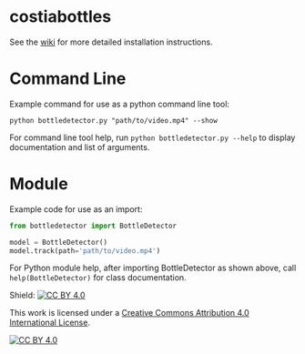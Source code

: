 # costiabottles

See the [wiki](https://github.com/AnthroHydro/costiabottles/wiki) for more detailed installation instructions.

# Command Line

Example command for use as a python command line tool:

`python bottledetector.py "path/to/video.mp4" --show`

For command line tool help, run `python bottledetector.py --help` to display documentation and list of arguments.

# Module

Example code for use as an import:

```python
from bottledetector import BottleDetector

model = BottleDetector()
model.track(path='path/to/video.mp4')
```
For Python module help, after importing BottleDetector as shown above, call `help(BottleDetector)` for class documentation.

Shield: [![CC BY 4.0][cc-by-shield]][cc-by]

This work is licensed under a
[Creative Commons Attribution 4.0 International License][cc-by].

[![CC BY 4.0][cc-by-image]][cc-by]

[cc-by]: http://creativecommons.org/licenses/by/4.0/
[cc-by-image]: https://i.creativecommons.org/l/by/4.0/88x31.png
[cc-by-shield]: https://img.shields.io/badge/License-CC%20BY%204.0-lightgrey.svg
